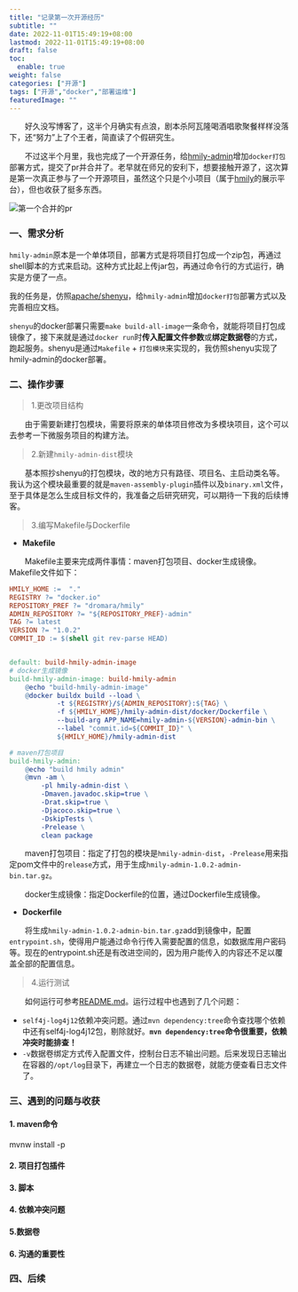 ```yaml
---
title: "记录第一次开源经历"
subtitle: ""
date: 2022-11-01T15:49:19+08:00
lastmod: 2022-11-01T15:49:19+08:00
draft: false
toc:
  enable: true
weight: false
categories: ["开源"]
tags: ["开源","docker","部署运维"]
featuredImage: ""
---
```


&emsp;&emsp;好久没写博客了，这半个月确实有点浪，剧本杀阿瓦隆喝酒唱歌聚餐样样没落下，还“努力”上了个王者，简直读了个假研究生。

&emsp;&emsp;不过这半个月里，我也完成了一个开源任务，给[hmily-admin](https://github.com/dromara/hmily-admin)增加`docker打包`部署方式，提交了pr并合并了。老早就在师兄的安利下，想要接触开源了，这次算是第一次真正参与了一个开源项目，虽然这个只是个小项目（属于[hmily](https://github.com/dromara/hmily)的展示平台），但也收获了挺多东西。

![第一个合并的pr](/开源/first.png)

### 一、需求分析

`hmily-admin`原本是一个单体项目，部署方式是将项目打包成一个zip包，再通过shell脚本的方式来启动。这种方式比起上传jar包，再通过命令行的方式运行，确实是方便了一点。

我的任务是，仿照[apache/shenyu](https://github.com/apache/shenyu)，给`hmily-admin`增加`docker打包`部署方式以及完善相应文档。

`shenyu`的docker部署只需要`make build-all-image`一条命令，就能将项目打包成镜像了，接下来就是通过`docker run`时**传入配置文件参数**或**绑定数据卷**的方式，跑起服务。shenyu是通过`Makefile` + `打包模块`来实现的，我仿照shenyu实现了hmily-admin的docker部署。

### 二、操作步骤

> 1.更改项目结构

&emsp;&emsp;由于需要新建打包模块，需要将原来的单体项目修改为多模块项目，这个可以去参考一下微服务项目的构建方法。

> 2.新建`hmily-admin-dist`模块

&emsp;&emsp;基本照抄shenyu的打包模块，改的地方只有路径、项目名、主启动类名等。我认为这个模块最重要的就是`maven-assembly-plugin`插件以及`binary.xml`文件，至于具体是怎么生成目标文件的，我准备之后研究研究，可以期待一下我的后续博客。

> 3.编写Makefile与Dockerfile

- **Makefile**

&emsp;&emsp;Makefile主要来完成两件事情：maven打包项目、docker生成镜像。Makefile文件如下：

```makefile
HMILY_HOME :=  "."
REGISTRY ?= "docker.io"
REPOSITORY_PREF ?= "dromara/hmily"
ADMIN_REPOSITORY ?= "${REPOSITORY_PREF}-admin"
TAG ?= latest
VERSION ?= "1.0.2"
COMMIT_ID := $(shell git rev-parse HEAD)


default: build-hmily-admin-image
# docker生成镜像
build-hmily-admin-image: build-hmily-admin
	@echo "build-hmily-admin-image"
	@docker buildx build --load \
    		-t ${REGISTRY}/${ADMIN_REPOSITORY}:${TAG} \
    		-f ${HMILY_HOME}/hmily-admin-dist/docker/Dockerfile \
    		--build-arg APP_NAME=hmily-admin-${VERSION}-admin-bin \
    		--label "commit.id=${COMMIT_ID}" \
    		${HMILY_HOME}/hmily-admin-dist

# maven打包项目
build-hmily-admin:
	@echo "build hmily admin"
	@mvn -am \
		-pl hmily-admin-dist \
		-Dmaven.javadoc.skip=true \
		-Drat.skip=true \
		-Djacoco.skip=true \
		-DskipTests \
		-Prelease \
		clean package
```

&emsp;&emsp;maven打包项目：指定了打包的模块是`hmily-admin-dist`，`-Prelease`用来指定pom文件中的`release`方式，用于生成`hmily-admin-1.0.2-admin-bin.tar.gz`。

&emsp;&emsp;docker生成镜像：指定Dockerfile的位置，通过Dockerfile生成镜像。

- **Dockerfile**

&emsp;&emsp;将生成`hmily-admin-1.0.2-admin-bin.tar.gz`add到镜像中，配置`entrypoint.sh`，使得用户能通过命令行传入需要配置的信息，如数据库用户密码等。现在的entrypoint.sh还是有改进空间的，因为用户能传入的内容还不足以覆盖全部的配置信息。

> 4.运行测试

&emsp;&emsp;如何运行可参考[README.md](https://github.com/chengsecret/hmily-admin/blob/master/QuickStart.md)。运行过程中也遇到了几个问题：

- `self4j-log4j12`依赖冲突问题。通过`mvn dependency:tree`命令查找哪个依赖中还有self4j-log4j12包，剔除就好。**`mvn dependency:tree`命令很重要，依赖冲突时能排查！**
- `-v`数据卷绑定方式传入配置文件，控制台日志不输出问题。后来发现日志输出在容器的`/opt/log`目录下，再建立一个日志的数据卷，就能方便查看日志文件了。



### 三、遇到的问题与收获

#### 1. maven命令

mvnw   install    -p 

#### 2. 项目打包插件



#### 3. 脚本



#### 4. 依赖冲突问题



#### 5.数据卷



#### 6. 沟通的重要性





### 四、后续





















